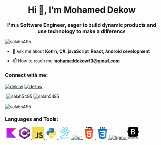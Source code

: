 <h1 align="center">Hi 👋, I'm Mohamed Dekow</h1>
<h3 align="center">I'm a Software Engineer, eager to build dynamic products and use technology to make a difference</h3>

<p align="left"> <img src="https://komarev.com/ghpvc/?username=mohameddekow&label=Profile%20views&color=0e75b6&style=flat" alt="salah5495" /> </p>





- 💬 Ask me about **Kotlin, C#, javaScript, React, Android development**

- 📫 How to reach me **mohameddekow53@gmail.com**

<h3 align="left">Connect with me:</h3>
<p align="left">
<a href="https://twitter.com/mohamed_degow" target="blank"><img align="center" src="https://raw.githubusercontent.com/rahuldkjain/github-profile-readme-generator/master/src/images/icons/Social/twitter.svg" alt="dekow" height="30" width="40" /></a>
<a href="https://www.linkedin.com/in/mohamed-dekow-5baaa11a2/" target="blank"><img align="center" src="https://raw.githubusercontent.com/rahuldkjain/github-profile-readme-generator/master/src/images/icons/Social/linked-in-alt.svg" alt="dekow" height="30" width="40" /></a>
</p>





<p>&nbsp;<img align="center" src="https://github-readme-stats.vercel.app/api?username=mohameddekow&show_icons=true&locale=en" alt="salah5495" /> <img align="center" src="https://github-readme-streak-stats.herokuapp.com/?user=mohameddekow&" alt="salah5495" /></p>
<p><img align="center" src="https://github-readme-stats.vercel.app/api/top-langs?username=mohameddekow&show_icons=true&locale=en&layout=compact" alt="salah5495" /></p>


<h3 align="left">Languages and Tools:</h3>

<p align="left"> </a> <a href="https://developer.mozilla.org/en-US/docs/Web/Kotlin" target="_blank" rel="noreferrer"> <img src="https://raw.githubusercontent.com/devicons/devicon/master/icons/kotlin/kotlin-original.svg" alt="kotlin" width="40" height="40"/> <a href="https://developer.mozilla.org/en-US/docs/Web/C#" target="_blank" rel="noreferrer"> <img src="https://raw.githubusercontent.com/devicons/devicon/master/icons/csharp/csharp-original.svg" alt="C#" width="40" height="40"/> <a href="https://developer.mozilla.org/en-US/docs/Web/JavaScript" target="_blank" rel="noreferrer"> <img src="https://raw.githubusercontent.com/devicons/devicon/master/icons/javascript/javascript-original.svg" alt="javascript" width="40" height="40"/> </a>  <a href="https://www.python.org" target="_blank" rel="noreferrer"> <img src="https://raw.githubusercontent.com/devicons/devicon/master/icons/python/python-original.svg" alt="python" width="40" height="40"/> </a> <a href="https://reactjs.org/" target="_blank" rel="noreferrer"> <img src="https://raw.githubusercontent.com/devicons/devicon/master/icons/react/react-original-wordmark.svg" alt="react" width="40" height="40"/> </a> <a href="https://git-scm.com/" target="_blank" rel="noreferrer"> <img src="https://www.vectorlogo.zone/logos/git-scm/git-scm-icon.svg" alt="git" width="40" height="40"/> </a> <a href="https://www.w3.org/html/" target="_blank" rel="noreferrer"> <img src="https://raw.githubusercontent.com/devicons/devicon/master/icons/html5/html5-original-wordmark.svg" alt="html5" width="40" height="40"/> </a> <a href="https://www.w3schools.com/css/" target="_blank" rel="noreferrer"> <img src="https://raw.githubusercontent.com/devicons/devicon/master/icons/css3/css3-original-wordmark.svg" alt="css3" width="40" height="40"/> </a> <a href="https://www.figma.com/" target="_blank" rel="noreferrer"> <img src="https://www.vectorlogo.zone/logos/figma/figma-icon.svg" alt="figma" width="40" height="40"/> <a href="https://getbootstrap.com" target="_blank" rel="noreferrer"> <img src="https://raw.githubusercontent.com/devicons/devicon/master/icons/bootstrap/bootstrap-plain-wordmark.svg" alt="bootstrap" width="40" height="40"/> </a> </p>


<!-- 
### Hi there 👋 Nice to meet you.


I'm **Mohamed Dekow** an _***Android Developer***_ and _***Machine Learning(ML)***_ enthusiast || based in Nairobi, Kenya.

# Find me on.
[<img src="https://user-images.githubusercontent.com/61431856/117953691-efe3b300-b31e-11eb-9968-b8b0dce1b9bc.jpg" height = "25px" width ="100px"/>](https://twitter.com/MohamedDegow)
[<img src="https://user-images.githubusercontent.com/61431856/117953182-8cf21c00-b31e-11eb-82b8-06b0fa7d62ec.png" height = "25px" width ="100px"/>](https://www.linkedin.com/in/mohamed-dekow-5baaa11a2)
 -->
